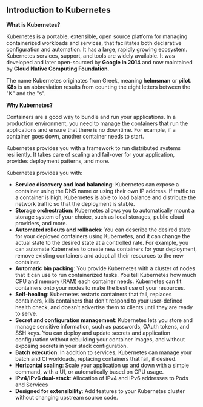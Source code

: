 ## Introduction to Kubernetes

**What is Kubernetes?**

Kubernetes is a portable, extensible, open source platform for managing containerized workloads and services, that facilitates both declarative configuration and automation. 
It has a large, rapidly growing ecosystem. Kubernetes services, support, and tools are widely available.
It was developed and later open-sourced by **Google in 2014** and now maintained by **Cloud Native Computing Foundation**.

The name Kubernetes originates from Greek, meaning **helmsman** or **pilot**. **K8s** is an abbreviation results from counting the eight letters between the "K" and the "s".

**Why Kubernetes?**

Containers are a good way to bundle and run your applications. In a production environment, you need to manage the containers that run the applications and ensure that there is no downtime. 
For example, if a container goes down, another container needs to start.

Kubernetes provides you with a framework to run distributed systems resiliently. It takes care of scaling and fail-over for your application, provides deployment patterns, and more.

Kubernetes provides you with:

  - **Service discovery and load balancing**: Kubernetes can expose a container using the DNS name or using their own IP address. If traffic to a container is high, Kubernetes is able to load balance and distribute the network traffic so that the deployment is stable.
  - **Storage orchestration**:  Kubernetes allows you to automatically mount a storage system of your choice, such as local storages, public cloud providers, and more.
  - **Automated rollouts and rollbacks**: You can describe the desired state for your deployed containers using Kubernetes, and it can change the actual state to the desired state at a controlled rate. For example, you can automate Kubernetes to create new containers for your deployment, remove existing containers and adopt all their resources to the new container.
  - **Automatic bin packing**:  You provide Kubernetes with a cluster of nodes that it can use to run containerized tasks. You tell Kubernetes how much CPU and memory (RAM) each container needs. Kubernetes can fit containers onto your nodes to make the best use of your resources.
  - **Self-healing**:  Kubernetes restarts containers that fail, replaces containers, kills containers that don't respond to your user-defined health check, and doesn't advertise them to clients until they are ready to serve.
  - **Secret and configuration management**:  Kubernetes lets you store and manage sensitive information, such as passwords, OAuth tokens, and SSH keys. You can deploy and update secrets and application configuration without rebuilding your container images, and without exposing secrets in your stack configuration.
  - **Batch execution**:  In addition to services, Kubernetes can manage your batch and CI workloads, replacing containers that fail, if desired.
  - **Horizontal scaling**: Scale your application up and down with a simple command, with a UI, or automatically based on CPU usage.
  - **IPv4/IPv6 dual-stack**: Allocation of IPv4 and IPv6 addresses to Pods and Services
  - **Designed for extensibility**: Add features to your Kubernetes cluster without changing upstream source code.

